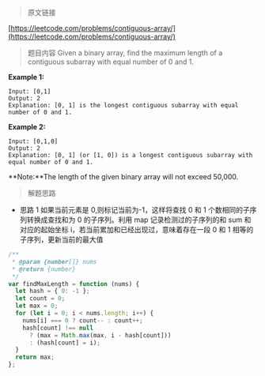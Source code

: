 <!--
 * @Author: FBB
 * @Date: 2020-04-14 22:12:12
 * @LastEditors: FBB
 * @LastEditTime: 2020-04-14 22:20:51
 * @Description:
 -->

> 原文链接

[https://leetcode.com/problems/contiguous-array/](https://leetcode.com/problems/contiguous-array/)

> 题目内容
> Given a binary array, find the maximum length of a contiguous subarray with equal number of 0 and 1.

**Example 1:**

```
Input: [0,1]
Output: 2
Explanation: [0, 1] is the longest contiguous subarray with equal number of 0 and 1.
```

**Example 2:**

```
Input: [0,1,0]
Output: 2
Explanation: [0, 1] (or [1, 0]) is a longest contiguous subarray with equal number of 0 and 1.
```

**Note:**The length of the given binary array will not exceed 50,000.

> 解题思路

- 思路 1
  如果当前元素是 0,则标记当前为-1，这样将查找 0 和 1 个数相同的子序列转换成查找和为 0 的子序列。利用 map 记录检测过的子序列的和 sum 和对应的起始坐标 i，若当前累加和已经出现过，意味着存在一段 0 和 1 相等的子序列，更新当前的最大值

```js
/**
 * @param {number[]} nums
 * @return {number}
 */
var findMaxLength = function (nums) {
  let hash = { 0: -1 };
  let count = 0;
  let max = 0;
  for (let i = 0; i < nums.length; i++) {
    nums[i] === 0 ? count-- : count++;
    hash[count] !== null
      ? (max = Math.max(max, i - hash[count]))
      : (hash[count] = i);
  }
  return max;
};
```
